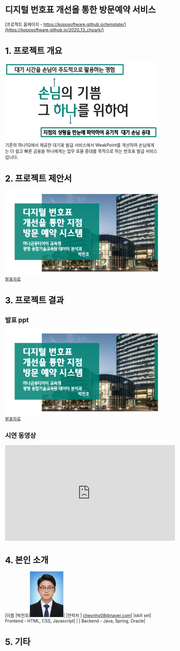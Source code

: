 # 디지털 번호표 개선을 통한 방문예약 서비스

[프로젝트 홈페이지 - https://koposoftware.github.io/template/](https://koposoftware.github.io/2020_13_chpark/)

# 1. 프로젝트 개요
<img src="document/1.png"/><br>
기존의 하나1Q에서 제공한 대기표 발급 서비스에서 WeakPoint를 개선하여 
손님에게는 더 쉽고 빠른 금융을 
하나에게는 업무 효율 증대를 목적으로 하는 
번호표 발급 서비스 입니다.

# 2. 프로젝트 제안서

   <img src="document/first.png"/>[발표자료](document/proposal.pdf)<br>
 
# 3. 프로젝트 결과

## 발표 ppt 

   <img src="document/first.png"/>[발표자료](document/finalPt.pdf)<br>

## 시연 동영상 
   
   <iframe width="560" height="315" src="https://www.youtube.com/embed/jsTUPG-s5-E" frameborder="0" allow="accelerometer; autoplay; clipboard-write; encrypted-media; gyroscope; picture-in-picture" allowfullscreen></iframe>
   
# 4. 본인 소개

|이름 |박천호|![gdKO](document/pch.jpg)|
|연락처 | cheonho08@naver.com|
|skill set| Frontend - HTML, CSS, Javascript|
| | Backend - Java, Spring, Oracle|

# 5. 기타

   
 
